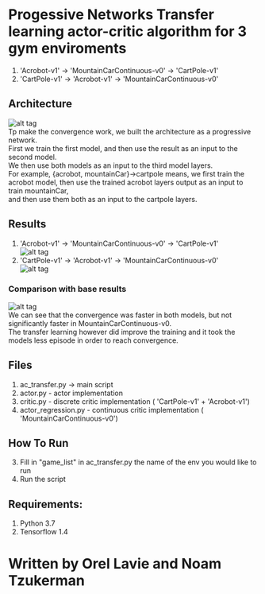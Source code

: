 # Progessive Networks Transfer learning actor-critic algorithm for 3 gym enviroments
1. 'Acrobot-v1' -> 'MountainCarContinuous-v0' -> 'CartPole-v1' <br>
2. 'CartPole-v1' -> 'Acrobot-v1' -> 'MountainCarContinuous-v0' <br>

## Architecture
![alt tag](https://github.com/orel1212/MyWorks/blob/main/Reinforcement%20Learning/Meta_Transfer_learning/transfer/%E2%80%8F%E2%80%8Fprogressive_networks.PNG) <br>
Tp make the convergence work, we built the architecture as a progressive network.   <br>
First we train the first model, and then use the result as an input to the second model.  <br>We then use both models as an input to the third model layers.   <br>For
example, {acrobot, mountainCar}->cartpole means, we first train the acrobot model, 
then use the trained acrobot layers output as an input to train mountainCar,  <br> and then
use them both as an input to the cartpole layers.  <br>

## Results
1. 'Acrobot-v1' -> 'MountainCarContinuous-v0' -> 'CartPole-v1' <br>
![alt tag](https://github.com/orel1212/MyWorks/blob/main/Reinforcement%20Learning/Meta_Transfer_learning/transfer/acrobot_mountain_car_to_%E2%80%8F%E2%80%8Fcartpole.PNG)
2. 'CartPole-v1' -> 'Acrobot-v1' -> 'MountainCarContinuous-v0' <br>
![alt tag](https://github.com/orel1212/MyWorks/blob/main/Reinforcement%20Learning/Meta_Transfer_learning/transfer/%E2%80%8F%E2%80%8Fcartpole_acrobot_to_mountain_car.PNG)

### Comparison with base results
![alt tag](https://github.com/orel1212/MyWorks/blob/main/Reinforcement%20Learning/Meta_Transfer_learning/transfer/%E2%80%8F%E2%80%8Fcomparison.PNG) <br>
We can see that the convergence was faster in both models, but not significantly faster
in MountainCarContinuous-v0.   <br>The transfer learning however did improve the training
and it took the models less episode in order to reach convergence. <br>

## Files
1. ac_transfer.py ->  main script <br>
1. actor.py - actor implementation <br>
1. critic.py - discrete critic implementation ( 'CartPole-v1' + 'Acrobot-v1') <br>
1. actor_regression.py - continuous critic implementation ( 'MountainCarContinuous-v0') <br>

## How To Run
3. Fill in "game_list" in ac_transfer.py the name of the env you would like to run
4. Run the script

## Requirements:
1. Python 3.7 <br>
2. Tensorflow 1.4 <br>

# Written by Orel Lavie and Noam Tzukerman

